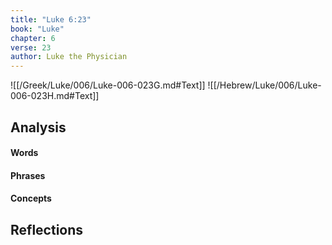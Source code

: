 ```yaml
---
title: "Luke 6:23"
book: "Luke"
chapter: 6
verse: 23
author: Luke the Physician
---
```

![[/Greek/Luke/006/Luke-006-023G.md#Text]]
![[/Hebrew/Luke/006/Luke-006-023H.md#Text]]

## Analysis

#### Words

#### Phrases

#### Concepts

## Reflections
